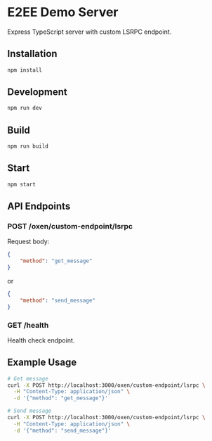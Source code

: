 # E2EE Demo Server

Express TypeScript server with custom LSRPC endpoint.

## Installation

```bash
npm install
```

## Development

```bash
npm run dev
```

## Build

```bash
npm run build
```

## Start

```bash
npm start
```

## API Endpoints

### POST /oxen/custom-endpoint/lsrpc

Request body:

```json
{
    "method": "get_message"
}
```

or

```json
{
    "method": "send_message"
}
```

### GET /health

Health check endpoint.

## Example Usage

```bash
# Get message
curl -X POST http://localhost:3000/oxen/custom-endpoint/lsrpc \
  -H "Content-Type: application/json" \
  -d '{"method": "get_message"}'

# Send message
curl -X POST http://localhost:3000/oxen/custom-endpoint/lsrpc \
  -H "Content-Type: application/json" \
  -d '{"method": "send_message"}'
```

